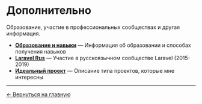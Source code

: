 # Дополнительно

Образование, участие в профессиональных сообществах и другая информация.

- **[Образование и навыки](Education_and_skills.md)** — Информация об образовании и способах получения навыков
- **[Laravel Rus](Laravel_Rus.md)** — Участие в русскоязычном сообществе Laravel (2015-2019)
- **[Идеальный проект](Ideal_Project.md)** — Описание типа проектов, которые мне интересны

---

[← Вернуться на главную](../../README.md)
